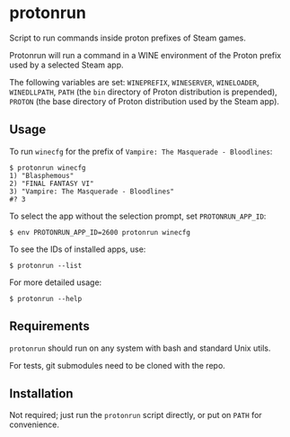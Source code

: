 # protonrun

Script to run commands inside proton prefixes of Steam games.

Protonrun will run a command in a WINE environment of the Proton prefix used by
a selected Steam app.

The following variables are set: `WINEPREFIX`, `WINESERVER`, `WINELOADER`,
`WINEDLLPATH`, `PATH` (the `bin` directory of Proton distribution is
prepended), `PROTON` (the base directory of Proton distribution used by the
Steam app).

## Usage

To run `winecfg` for the prefix of `Vampire: The Masquerade - Bloodlines`:

```
$ protonrun winecfg
1) "Blasphemous"
2) "FINAL FANTASY VI"
3) "Vampire: The Masquerade - Bloodlines"
#? 3
```

To select the app without the selection prompt, set `PROTONRUN_APP_ID`:

```
$ env PROTONRUN_APP_ID=2600 protonrun winecfg
```

To see the IDs of installed apps, use:

```
$ protonrun --list
```

For more detailed usage:

```
$ protonrun --help
```

## Requirements

`protonrun` should run on any system with bash and standard Unix utils.

For tests, git submodules need to be cloned with the repo.

## Installation

Not required; just run the `protonrun` script directly, or put on `PATH` for
convenience.
